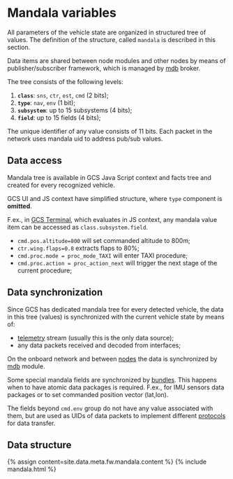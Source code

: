 ---
---

# Mandala variables

All parameters of the vehicle state are organized in structured tree of values. The definition of the structure, called `mandala` is described in this section.

Data items are shared between node modules and other nodes by means of publisher/subscriber framework, which is managed by [mdb](mdb) broker.

The tree consists of the following levels:

1. **`class`**: `sns`, `ctr`, `est`, `cmd` (2 bits);
2. **`type`**: `nav`, `env` (1 bit);
3. **`subsystem`**: up to 15 subsystems (4 bits);
4. **`field`**: up to 15 fields (4 bits);

The unique identifier of any value consists of 11 bits. Each packet in the network uses mandala uid to address pub/sub values.

## Data access

Mandala tree is available in GCS Java Script context and facts tree and created for every recognized vehicle.

GCS UI and JS context have simplified structure, where `type` component is **omitted**.

F.ex., in [GCS Terminal](/gcs/plugins#terminal), which evaluates in JS context, any mandala value item can be accessed as `class.subsystem.field`.

* `cmd.pos.altitude=800` will set commanded altitude to 800m;
* `ctr.wing.flaps=0.8` extracts flaps to 80%;
* `cmd.proc.mode = proc_mode_TAXI` will enter TAXI procedure;
* `cmd.proc.action = proc_action_next` will trigger the next stage of the current procedure;

## Data synchronization

Since GCS has dedicated mandala tree for every detected vehicle, the data in this tree (values) is synchronized with the current vehicle state by means of:

* [telemetry](telemetry) stream (usually this is the only data source);
* any data packets received and decoded from interfaces;

On the onboard network and between [nodes](/hw) the data is synchronized by [mdb](mdb) module.

Some special mandala fields are synchronized by [bundles](https://github.com/uavos/apx-lib/blob/main/mandala/MandalaBundles.h). This happens when to have atomic data packages is required. F.ex., for IMU sensors data packages or to set commanded position vector (lat,lon).

The fields beyond `cmd.env` group do not have any value associated with them, but are used as UIDs of data packets to implement different [protocols](/gcs/protocols) for data transfer.

## Data structure

{% assign content=site.data.meta.fw.mandala.content %}
{% include mandala.html %}
